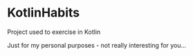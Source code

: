 # KotlinHabits
Project used to exercise in Kotlin

Just for my personal purposes - not really interesting for you...
